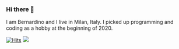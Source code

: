 ### Hi there 👋
I am Bernardino and I live in Milan, Italy.
I picked up programming and coding as a hobby at the beginning of 2020.

[![Hits](https://hits.seeyoufarm.com/api/count/incr/badge.svg?url=https%3A%2F%2Fgithub.com%2Fbsassoli%2Fhit-counter&count_bg=%234A26D7&title_bg=%239E9999&icon=&icon_color=%23E7E7E7&title=hits&edge_flat=false)](https://hits.seeyoufarm.com)
<a href="https://hits.seeyoufarm.com"><img src="https://hits.seeyoufarm.com/api/count/incr/badge.svg?url=https%3A%2F%2Fgithub.com%2Fbsassoli%2Fhit-counter&count_bg=%234A26D7&title_bg=%239E9999&icon=&icon_color=%23E7E7E7&title=hits&edge_flat=false"/></a>
<!--
**bsassoli/bsassoli** is a ✨ _special_ ✨ repository because its `README.md` (this file) appears on your GitHub profile.

- 🔭 I’m currently working on ...
- 🌱 I’m currently learning ...
- 👯 I’m looking to collaborate on ...
- 🤔 I’m looking for help with ...
- 💬 Ask me about ...
- 📫 How to reach me: ...
- 😄 Pronouns: ...
- ⚡ Fun fact: ...
-->
